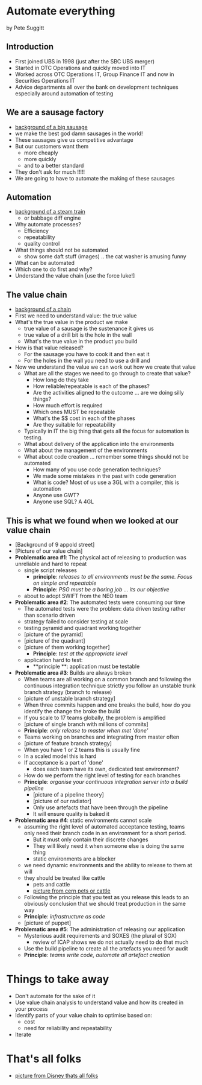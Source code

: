 # Automate everything
by Pete Suggitt 


## Introduction
* First joined UBS in 1998 (just after the SBC UBS merger)
* Started in OTC Operations and quickly moved into IT
* Worked across OTC Operations IT, Group Finance IT and now in Securities Operations IT
* Advice departments all over the bank on development techniques especially around automation of testing

## We are a sausage factory
* [background of a big sausage](http://static.guim.co.uk/sys-images/Guardian/About/General/2011/9/12/1315836441131/a-sausage-on-a-fork-005.jpg)
* we make the best god damn sausages in the world!
* These sausages give us competitive advantage
* But our customers want them
    * more cheaply
    * more quickly
    * and to a better standard
* They don't ask for much !!!!!
* We are going to have to automate the making of these sausages

## Automation
* [background of a steam train](http://www.luminous-landscape.com/articleImages/Harold_Ross_/The_Rocket_Train.jpg)
    * or babbage diff engine
* Why automate processes?
    * Efficiency
    * repeatability
    * quality control
* What things should not be automated
    * show some daft stuff (images) .. the cat washer is amusing funny
* What can be automated
* Which one to do first and why?
* Understand the value chain [use the force luke!]

## The value chain
* [background of a chain]()
* First we need to understand value: the true value
* What's the true value in the product we make
    * true value of a sausage is the sustenance it gives us
    * true value of a drill bit is the hole in the wall
    * What's the true value in the product you build
* How is that value released?
    * For the sausage you have to cook it and then eat it
    * For the holes in the wall you need to use a drill and 
* Now we understand the value we can work out how we create that value
    * What are all the stages we need to go through to create that value?
        * How long do they take
        * How reliable/repeatable is each of the phases?
        * Are the activities aligned to the outcome … are we doing silly things?
        * How much effort is required
        * Which ones MUST be repeatable
        * What's the $$ cost in each of the phases
        * Are they suitable for repeatability
    * Typically in IT the big thing that gets all the focus for automation is testing.
    * What about delivery of the application into the environments
    * What about the management of the environments
    * What about code creation … remember some things should not be automated
        * How many of you use code generation techniques?
        * We made some mistakes in the past with code generation
        * What is code?  Most of us use a 3GL with a compiler, this is automation
        * Anyone use GWT?
        * Anyone use SQL?  A 4GL

## This is what we found when we looked at our value chain
* [Background of 9 appold street]
* [Picture of our value chain]
* __Problematic area #1__: The physical act of releasing to production was      unreliable and hard to repeat
    * single script releases
        * **principle**: *releases to all environments must be the same.  Focus on simple and repeatable*
        * **Principle**: *PSG must be a boring job … its our objective*
    * about to adopt SWIFT from the NEO team
* __Problematic area #2__: The automated tests were consuming our time
    * The automated tests were the problem: data driven testing rather than         scenario driven
    * strategy failed to consider testing at scale
    * testing pyramid and quadrant working together
    * [picture of the pyramid]
    * [picture of the quadrant]
    * [picture of them working together]
        * **Principle**: *test at the appropriate level*
    * application hard to test:
        * **principle **: application must be testable
* __Problematic area #3__: Builds are always broken
    * When teams are all working on a common branch and following the continuous integration technique strictly you follow an unstable trunk branch strategy (branch to release)
    * [picture of unstable branch strategy]
    * When three commits happen and one breaks the build, how do you identify the change the broke the build
    * If you scale to 17 teams globally, the problem is amplified
    * [picture of single branch with millions of commits]
    * **Principle**: *only release to master when met 'done'*
    * Teams working on branches and integrating from master often
    * [picture of feature branch strategy]
    * When you have 1 or 2 teams this is usually fine
    * In a scaled model this is hard
    * If acceptance is a part of 'done'
        * does each team have its own, dedicated test environment?
    * How do we perform the right level of testing for each branches
    * **Principle**: *organise your continuous integration server into a build pipeline*
        * [picture of a pipeline theory]
        * [picture of our radiator]
        * Only use artefacts that have been through the pipeline
        * It will ensure quality is baked it
* __Problematic area #4__: static environments cannot scale
    * assuming the right level of automated acceptance testing, teams only need their branch code in an environment for a short period.
        * But it must only contain their discrete changes
        * They will likely need it when someone else is doing the same thing
        * static environments are a blocker
    * we need dynamic environments and the ability to release to them at will
    * they should be treated like cattle
        * pets and cattle
        * [picture from cern pets or cattle](http://regmedia.co.uk/2013/03/18/servers_pets_or_cattle.jpg)
    * Following the principle that you test as you release this leads to an obviously conclusion that we should treat production in the same way
    * __Principle__: _infrastructure as code_
    * [picture of puppet]
* __Problematic area #5__: The administration of releasing our application
    * Mysterious audit requirements and SOXES (the plural of SOX)
        * review of ICAP shows we do not actually need to do that much
    * Use the build pipeline to create all the artefacts you need for audit
    * __Principle__: _teams write code, automate all artefact creation_

# Things to take away
* Don't automate for the sake of it
* Use value chain analysis to understand value and how its created in your process
* Identify parts of your value chain to optimise based on:
    * cost
    * need for reliability and repeatability
* Iterate

# That's all folks
* [picture from Disney thats all folks](http://3.bp.blogspot.com/-ypYVcbNkatk/UuhoC-qtZ5I/AAAAAAAAANY/LxANurZ_rAA/s1600/the-end.jpg)

